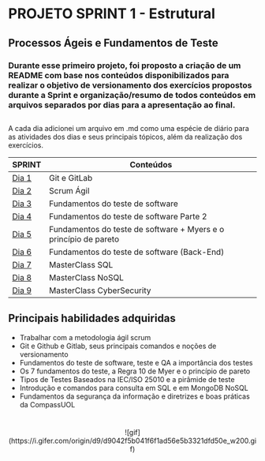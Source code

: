 # PROJETO SPRINT 1 - Estrutural

## Processos Ágeis e Fundamentos de Teste

### Durante esse primeiro projeto, foi proposto a criação de um README com base nos conteúdos disponibilizados para realizar o objetivo de versionamento dos exercícios propostos durante a Sprint e organização/resumo de todos conteúdos em arquivos separados por dias para a apresentação ao final.

##

A cada dia adicionei um arquivo em .md como uma espécie de diário para as atividades dos dias e seus principais tópicos, além da realização dos exercícios.

| SPRINT                                                                                             | Conteúdos                                                               |
| -------------------------------------------------------------------------------------------------- | ----------------------------------------------------------------------- |
| [Dia 1](https://gitlab.com/sprint1compass/Sprint1/-/blob/main/days%20files/Dia1.md?ref_type=heads) | Git e GitLab                                                            |
| [Dia 2](https://gitlab.com/sprint1compass/Sprint1/-/blob/main/days%20files/Dia2.md?ref_type=heads) | Scrum Ágil                                                              |
| [Dia 3](https://gitlab.com/sprint1compass/Sprint1/-/blob/main/days%20files/Dia3.md)                | Fundamentos do teste de software​​​​​​​                                 |
| [Dia 4](https://gitlab.com/sprint1compass/Sprint1/-/blob/main/days%20files/Dia4.md)                | Fundamentos do teste de software​​​​​​​ Parte 2                         |
| [Dia 5](https://gitlab.com/sprint1compass/Sprint1/-/blob/main/days%20files/Dia5.md?ref_type=heads) | Fundamentos do teste de software​​​​​​​ + Myers e o princípio de pareto |
| [Dia 6](https://gitlab.com/sprint1compass/Sprint1/-/blob/main/days%20files/Dia6.md)                | Fundamentos do teste de software (Back-End)                             |
| [Dia 7](https://gitlab.com/sprint1compass/Sprint1/-/blob/main/days%20files/Dia7.md?ref_type=heads) | MasterClass SQL                                                         |
| [Dia 8](https://gitlab.com/sprint1compass/Sprint1/-/blob/main/days%20files/Dia8.md?ref_type=heads) | MasterClass NoSQL                                                       |
| [Dia 9](https://gitlab.com/sprint1compass/Sprint1/-/blob/main/days%20files/Dia9.md?ref_type=heads) | MasterClass CyberSecurity                                               |

## Principais habilidades adquiridas

- Trabalhar com a metodologia ágil scrum
- Git e Github e Gitlab, seus principais comandos e noções de versionamento
- Fundamentos do teste de software, teste e QA a importância dos testes
- Os 7 fundamentos do teste, a Regra 10 de Myer e o princípio de pareto
- Tipos de Testes Baseados na IEC/ISO 25010 e a pirâmide de teste
- Introdução e comandos para consulta em SQL e em MongoDB NoSQL
- Fundamentos da segurança da informação e diretrizes e boas práticas da CompassUOL

#

<div align="center">
![gif](https://i.gifer.com/origin/d9/d9042f5b041f6f1ad56e5b3321dfd50e_w200.gif)
</div>

